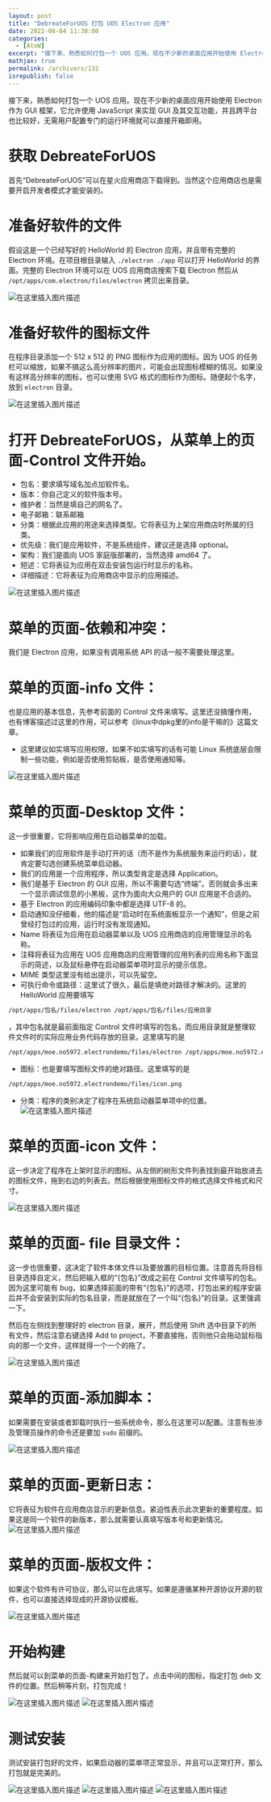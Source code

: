 ```yaml
---
layout: post
title: "DebreateForUOS 打包 UOS Electron 应用"
date: 2022-08-04 11:30:00
categories: 
  - [AtoW]
excerpt: "接下来，熟悉如何打包一个 UOS 应用。现在不少新的桌面应用开始使用 Electron 作为 GUI 框架，它允许使用 JavaScript 来实现 GUI 及其交互功能，并且跨平台也比较好，无需用户配置专门的运行环境就可以直接开箱即用。"
mathjax: true
permalink: /archivers/131
isrepublish: false
---
```


接下来，熟悉如何打包一个 UOS 应用。现在不少新的桌面应用开始使用 Electron 作为 GUI 框架，它允许使用 JavaScript 来实现 GUI 及其交互功能，并且跨平台也比较好，无需用户配置专门的运行环境就可以直接开箱即用。

# 获取 DebreateForUOS

首先“DebreateForUOS”可以在星火应用商店下载得到。当然这个应用商店也是需要开启开发者模式才能安装的。

# 准备好软件的文件

假设这是一个已经写好的 HelloWorld 的 Electron 应用，并且带有完整的 Electron 环境。在项目根目录输入 `./electron ./app` 可以打开 HelloWorld 的界面。完整的 Electron 环境可以在 UOS 应用商店搜索下载 Electron 然后从 `/opt/apps/com.electron/files/electron` 拷贝出来目录。

![在这里插入图片描述](https://pic1.xuehuaimg-x.com/proxy/https://img-blog.csdnimg.cn/55af1e9fae0c4a30a2d4ac930abcc526.png)
# 准备好软件的图标文件

在程序目录添加一个 512 x 512 的 PNG 图标作为应用的图标。因为 UOS 的任务栏可以缩放，如果不搞这么高分辨率的图片，可能会出现图标模糊的情况。如果没有这样高分辨率的图标，也可以使用 SVG 格式的图标作为图标。随便起个名字，放到 `electron` 目录。

![在这里插入图片描述](https://pic1.xuehuaimg-x.com/proxy/https://img-blog.csdnimg.cn/d833ef13b20841d6b711486768c4071a.png)
# 打开 DebreateForUOS，从菜单上的页面-Control 文件开始。

* 包名：要求填写域名加点加软件名。
* 版本：你自己定义的软件版本号。
* 维护者：当然是填自己的网名了。
* 电子邮箱：联系邮箱
* 分类：根据此应用的用途来选择类型。它将表征为上架应用商店时所属的归类。
* 优先级：我们是应用软件，不是系统组件，建议还是选择 optional。
* 架构：我们是面向 UOS 家庭版部署的，当然选择 amd64 了。
* 短述：它将表征为应用在双击安装包运行时显示的名称。
* 详细描述：它将表征为应用商店中显示的应用描述。

![在这里插入图片描述](https://pic1.xuehuaimg-x.com/proxy/https://img-blog.csdnimg.cn/6ec5061665fb4f2abac72ebdd9093131.png)
# 菜单的页面-依赖和冲突：

我们是 Electron 应用，如果没有调用系统 API 的话一般不需要处理这里。

# 菜单的页面-info 文件：

也是应用的基本信息，先参考前面的 Control 文件来填写。这里还没搞懂作用，也有博客描述过这里的作用，可以参考《linux中dpkg里的info是干嘛的》这篇文章。

* 这里建议如实填写应用权限，如果不如实填写的话有可能 Linux 系统底层会限制一些功能，例如是否使用剪贴板，是否使用通知等。

![在这里插入图片描述](https://pic1.xuehuaimg-x.com/proxy/https://img-blog.csdnimg.cn/dd950e23e261483284a5ef1f4201ffeb.png)
# 菜单的页面-Desktop 文件：
这一步很重要，它将影响应用在启动器菜单的加载。

* 如果我们的应用软件是手动打开的话（而不是作为系统服务来运行的话），就肯定要勾选创建系统菜单启动器。
* 我们的应用是一个应用程序，所以类型肯定是选择 Application。
* 我们是基于 Electron 的 GUI 应用，所以不需要勾选“终端”。否则就会多出来一个显示调试信息的小黑板，这作为面向大众用户的 GUI 应用是不合适的。
* 基于 Electron 的应用编码印象中都是选择 UTF-8 的。
* 启动通知没仔细看，他的描述是“启动时在系统面板显示一个通知”，但是之前曾经打包过的应用，运行时没有发现通知。
* Name 将表征为应用在启动器菜单以及 UOS 应用商店的应用管理显示的名称。
* 注释将表征为应用在 UOS 应用商店的应用管理的应用列表的应用名称下面显示的简述，以及鼠标悬停在启动器菜单项时显示的提示信息。
* MIME 类型这里没有给出提示，可以先留空。
* 可执行命令或路径：这里试了很久，最后是填绝对路径才解决的。这里的 HelloWorld 应用要填写 
```bash
/opt/apps/包名/files/electron /opt/apps/包名/files/应用目录
```
，其中包名就是最前面指定 Control 文件时填写的包名，而应用目录就是整理软件文件时的实际应用业务代码存放的目录。这里填写的是 
```bash
/opt/apps/moe.no5972.electrondemo/files/electron /opt/apps/moe.no5972.electrondemo/files/app
```

* 图标：也是要填写图标文件的绝对路径。这里填写的是
```bash
/opt/apps/moe.no5972.electrondemo/files/icon.png
```

* 分类：程序的类别决定了程序在系统启动器菜单项中的位置。
![在这里插入图片描述](https://pic1.xuehuaimg-x.com/proxy/https://img-blog.csdnimg.cn/050d18f9bf5f4cbba0ce2affbb794490.png)
# 菜单的页面-icon 文件：
这一步决定了程序在上架时显示的图标。从左侧的树形文件列表找到最开始放进去的图标文件，拖到右边的列表去。然后根据使用图标文件的格式选择文件格式和尺寸。

![在这里插入图片描述](https://pic1.xuehuaimg-x.com/proxy/https://img-blog.csdnimg.cn/8e3fdb3f4c504a238c10ef24164c4d1f.png)
# 菜单的页面- file 目录文件：
这一步也很重要，这决定了软件本体文件以及要放置的目标位置。注意首先将目标目录选择自定义，然后把输入框的“{包名}”改成之前在 Control 文件填写的包名。因为这里可能有 bug，如果选择前面的带有“{包名}”的选项，打包出来的程序安装后并不会安装到实际的包名目录，而是就放在了一个叫“{包名}”的目录。这里强调一下。

然后在左侧找到整理好的 electron 目录，展开，然后使用 Shift 选中目录下的所有文件，然后注意右键选择 Add to project，不要直接拖，否则他只会拖动鼠标指向的那一个文件，这样就得一个一个的拖了。

![在这里插入图片描述](https://pic1.xuehuaimg-x.com/proxy/https://img-blog.csdnimg.cn/8ad69a664acd4e0a9d99e57788ceeee1.png)
# 菜单的页面-添加脚本：
如果需要在安装或者卸载时执行一些系统命令，那么在这里可以配置。注意有些涉及管理员操作的命令还是要加 `sudo` 前缀的。

![在这里插入图片描述](https://pic1.xuehuaimg-x.com/proxy/https://img-blog.csdnimg.cn/1315709b90254f2fb6cbed0e9add84af.png)
# 菜单的页面-更新日志：
它将表征为软件在应用商店显示的更新信息。紧迫性表示此次更新的重要程度。如果这是同一个软件的新版本，那么就需要认真填写版本号和更新情况。
![在这里插入图片描述](https://pic1.xuehuaimg-x.com/proxy/https://img-blog.csdnimg.cn/07623dca61924801b30d67e56615aa3d.png)
# 菜单的页面-版权文件：
如果这个软件有许可协议，那么可以在此填写。如果是遵循某种开源协议开源的软件，也可以直接选择现成的开源协议模板。

![在这里插入图片描述](https://pic1.xuehuaimg-x.com/proxy/https://img-blog.csdnimg.cn/12bfbccf6f1c4955b9a17994c9bb6902.png)
# 开始构建

然后就可以到菜单的页面-构建来开始打包了。点击中间的图标，指定打包 deb 文件的位置。然后稍等片刻，打包完成！

![在这里插入图片描述](https://pic1.xuehuaimg-x.com/proxy/https://img-blog.csdnimg.cn/85f84683154f4676aedffc8826439eba.png)
![在这里插入图片描述](https://pic1.xuehuaimg-x.com/proxy/https://img-blog.csdnimg.cn/ee2cafe74b4a45259c3aefd3b6fa9af3.png)
# 测试安装

测试安装打包好的文件，如果启动器的菜单项正常显示，并且可以正常打开，那么打包就是完美的。

![在这里插入图片描述](https://pic1.xuehuaimg-x.com/proxy/https://img-blog.csdnimg.cn/d7a5bbe9ceea4b0db77d9592157bead3.png)
![在这里插入图片描述](https://pic1.xuehuaimg-x.com/proxy/https://img-blog.csdnimg.cn/50178062cb3244e6bc5c576025f80bf5.png)
![在这里插入图片描述](https://pic1.xuehuaimg-x.com/proxy/https://img-blog.csdnimg.cn/74b62f0c2d2d4083b43b256385aa27bb.png)


